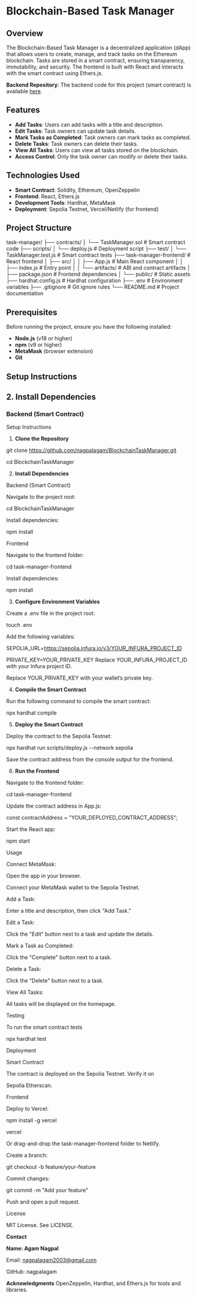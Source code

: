 # Blockchain-Based Task Manager

## Overview
The Blockchain-Based Task Manager is a decentralized application (dApp) that allows users to create, manage, and track tasks on the Ethereum blockchain. Tasks are stored in a smart contract, ensuring transparency, immutability, and security. The frontend is built with React and interacts with the smart contract using Ethers.js.

**Backend Repository**: The backend code for this project (smart contract) is available [here](https://github.com/nagpalagam/BlockchainTaskManager).

## Features
- **Add Tasks**: Users can add tasks with a title and description.
- **Edit Tasks**: Task owners can update task details.
- **Mark Tasks as Completed**: Task owners can mark tasks as completed.
- **Delete Tasks**: Task owners can delete their tasks.
- **View All Tasks**: Users can view all tasks stored on the blockchain.
- **Access Control**: Only the task owner can modify or delete their tasks.

## Technologies Used
- **Smart Contract**: Solidity, Ethereum, OpenZeppelin
- **Frontend**: React, Ethers.js
- **Development Tools**: Hardhat, MetaMask
- **Deployment**: Sepolia Testnet, Vercel/Netlify (for frontend)

## Project Structure
task-manager/ ├── contracts/ │ └── TaskManager.sol # Smart contract code ├── scripts/ │ └── deploy.js # Deployment script ├── test/ │ └── TaskManager.test.js # Smart contract tests ├── task-manager-frontend/ # React frontend │ ├── src/ │ │ ├── App.js # Main React component │ │ ├── index.js # Entry point │ │ └── artifacts/ # ABI and contract artifacts │ ├── package.json # Frontend dependencies │ └── public/ # Static assets ├── hardhat.config.js # Hardhat configuration ├── .env # Environment variables ├── .gitignore # Git ignore rules └── README.md # Project documentation

## Prerequisites
Before running the project, ensure you have the following installed:
- **Node.js** (v18 or higher)
- **npm** (v9 or higher)
- **MetaMask** (browser extension)
- **Git**

## Setup Instructions

## 2. Install Dependencies

### Backend (Smart Contract)
Setup Instructions
1. **Clone the Repository**

git clone https://github.com/nagpalagam/BlockchainTaskManager.git

cd BlockchainTaskManager


2. **Install Dependencies**

Backend (Smart Contract)

Navigate to the project root:

cd BlockchainTaskManager


Install dependencies:

npm install

Frontend

Navigate to the frontend folder:

cd task-manager-frontend

Install dependencies:

npm install

3. **Configure Environment Variables**

Create a .env file in the project root:

touch .env

Add the following variables:

SEPOLIA_URL=https://sepolia.infura.io/v3/YOUR_INFURA_PROJECT_ID

PRIVATE_KEY=YOUR_PRIVATE_KEY
Replace YOUR_INFURA_PROJECT_ID with your Infura project ID.


Replace YOUR_PRIVATE_KEY with your wallet’s private key.

4. **Compile the Smart Contract**

Run the following command to compile the smart contract:


npx hardhat compile

5. **Deploy the Smart Contract**

Deploy the contract to the Sepolia Testnet:

npx hardhat run scripts/deploy.js --network sepolia

Save the contract address from the console output for the frontend.

6. **Run the Frontend**

Navigate to the frontend folder:

cd task-manager-frontend

Update the contract address in App.js:


const contractAddress = "YOUR_DEPLOYED_CONTRACT_ADDRESS";

Start the React app:

npm start

Usage

Connect MetaMask:

Open the app in your browser.

Connect your MetaMask wallet to the Sepolia Testnet.

Add a Task:

Enter a title and description, then click "Add Task."

Edit a Task:

Click the "Edit" button next to a task and update the details.

Mark a Task as Completed:

Click the "Complete" button next to a task.

Delete a Task:

Click the "Delete" button next to a task.

View All Tasks:

All tasks will be displayed on the homepage.

Testing

To run the smart contract tests

npx hardhat test

Deployment

Smart Contract

The contract is deployed on the Sepolia Testnet. Verify it on 

Sepolia Etherscan.

Frontend

Deploy to Vercel:

npm install -g vercel

vercel

Or drag-and-drop the task-manager-frontend folder to Netlify.


Create a branch:



git checkout -b feature/your-feature

Commit changes:


git commit -m "Add your feature"

Push and open a pull request.

License

MIT License. See LICENSE.


**Contact**

**Name: Agam Nagpal**

Email: nagpalagam2003@gmail.com

GitHub: nagpalagam


**Acknowledgments**
OpenZeppelin, Hardhat, and Ethers.js for tools and libraries.




